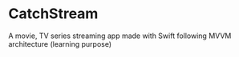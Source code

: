 # CatchStream
A movie, TV series streaming app made with Swift following MVVM architecture (learning purpose)
